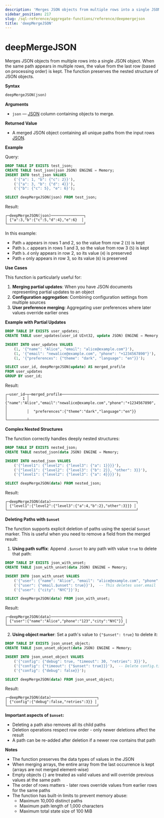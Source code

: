 ```yaml
---
description: 'Merges JSON objects from multiple rows into a single JSON object.'
sidebar_position: 217
slug: /sql-reference/aggregate-functions/reference/deepmergejson
title: 'deepMergeJSON'
---
```


# deepMergeJSON

Merges JSON objects from multiple rows into a single JSON object. When the same path appears in multiple rows, the value from the last row (based on processing order) is kept. The function preserves the nested structure of JSON objects.

**Syntax**

```sql
deepMergeJSON(json)
```

**Arguments**

- `json` — [JSON](../../data-types/newjson.md) column containing objects to merge.

**Returned Value**

- A merged JSON object containing all unique paths from the input rows [JSON](../../data-types/newjson.md).

**Example**

Query:

```sql
DROP TABLE IF EXISTS test_json;
CREATE TABLE test_json(json JSON) ENGINE = Memory;
INSERT INTO test_json VALUES 
    ('{"a": 1, "b": {"c": 2}}'),
    ('{"a": 3, "b": {"d": 4}}'),
    ('{"b": {"c": 5}, "e": 6}');

SELECT deepMergeJSON(json) FROM test_json;
```

Result:

```reference
┌─deepMergeJSON(json)───────────────┐
│ {"a":3,"b":{"c":5,"d":4},"e":6}  │
└───────────────────────────────────┘
```

In this example:
- Path `a` appears in rows 1 and 2, so the value from row 2 (`3`) is kept
- Path `b.c` appears in rows 1 and 3, so the value from row 3 (`5`) is kept
- Path `b.d` only appears in row 2, so its value (`4`) is preserved
- Path `e` only appears in row 3, so its value (`6`) is preserved

**Use Cases**

This function is particularly useful for:

1. **Merging partial updates**: When you have JSON documents representing partial updates to an object
2. **Configuration aggregation**: Combining configuration settings from multiple sources
3. **User preference merging**: Aggregating user preferences where later values override earlier ones

**Example with Partial Updates**

```sql
DROP TABLE IF EXISTS user_updates;
CREATE TABLE user_updates(user_id UInt32, update JSON) ENGINE = Memory;

INSERT INTO user_updates VALUES 
    (1, '{"name": "Alice", "email": "alice@example.com"}'),
    (1, '{"email": "newalice@example.com", "phone": "+1234567890"}'),
    (1, '{"preferences": {"theme": "dark", "language": "en"}}');

SELECT user_id, deepMergeJSON(update) AS merged_profile 
FROM user_updates 
GROUP BY user_id;
```

Result:

```reference
┌─user_id─┬─merged_profile──────────────────────────────────────────────────────────────────────────┐
│       1 │ {"name":"Alice","email":"newalice@example.com","phone":"+1234567890",                  │
│         │  "preferences":{"theme":"dark","language":"en"}}                                       │
└─────────┴─────────────────────────────────────────────────────────────────────────────────────────┘
```

**Complex Nested Structures**

The function correctly handles deeply nested structures:

```sql
DROP TABLE IF EXISTS nested_json;
CREATE TABLE nested_json(data JSON) ENGINE = Memory;

INSERT INTO nested_json VALUES 
    ('{"level1": {"level2": {"level3": {"a": 1}}}}'),
    ('{"level1": {"level2": {"level3": {"b": 2}}, "other": 3}}'),
    ('{"level1": {"level2": {"level3": {"a": 4}}}}');

SELECT deepMergeJSON(data) FROM nested_json;
```

Result:

```reference
┌─deepMergeJSON(data)───────────────────────────────────────┐
│ {"level1":{"level2":{"level3":{"a":4,"b":2},"other":3}}} │
└───────────────────────────────────────────────────────────┘
```

**Deleting Paths with `$unset`**

The function supports explicit deletion of paths using the special `$unset` marker. This is useful when you need to remove a field from the merged result:

1. **Using path suffix**: Append `.$unset` to any path with value `true` to delete that path:

```sql
DROP TABLE IF EXISTS json_with_unset;
CREATE TABLE json_with_unset(data JSON) ENGINE = Memory;

INSERT INTO json_with_unset VALUES 
    ('{"user": {"name": "Alice", "email": "alice@example.com", "phone": "123"}}'),
    ('{"user": {"email.$unset": true}}'),  -- This deletes user.email
    ('{"user": {"city": "NYC"}}');

SELECT deepMergeJSON(data) FROM json_with_unset;
```

Result:

```reference
┌─deepMergeJSON(data)────────────────────────────────┐
│ {"user":{"name":"Alice","phone":"123","city":"NYC"}} │
└─────────────────────────────────────────────────────┘
```

2. **Using object marker**: Set a path's value to `{"$unset": true}` to delete it:

```sql
DROP TABLE IF EXISTS json_unset_object;
CREATE TABLE json_unset_object(data JSON) ENGINE = Memory;

INSERT INTO json_unset_object VALUES 
    ('{"config": {"debug": true, "timeout": 30, "retries": 3}}'),
    ('{"config": {"timeout": {"$unset": true}}}'),  -- Delete config.timeout
    ('{"config": {"debug": false}}');

SELECT deepMergeJSON(data) FROM json_unset_object;
```

Result:

```reference
┌─deepMergeJSON(data)─────────────────────┐
│ {"config":{"debug":false,"retries":3}} │
└─────────────────────────────────────────┘
```

**Important aspects of `$unset`:**
- Deleting a path also removes all its child paths
- Deletion operations respect row order - only newer deletions affect the result
- A path can be re-added after deletion if a newer row contains that path

**Notes**

- The function preserves the data types of values in the JSON
- When merging arrays, the entire array from the last occurrence is kept (arrays are not merged element-wise)
- Empty objects `{}` are treated as valid values and will override previous values at the same path
- The order of rows matters - later rows override values from earlier rows for the same paths
- The function has built-in limits to prevent memory abuse:
  - Maximum 10,000 distinct paths
  - Maximum path length of 1,000 characters
  - Maximum total state size of 100 MiB
